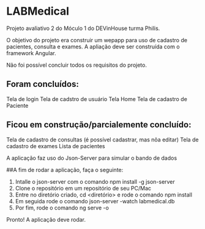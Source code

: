 # LABMedical

Projeto avaliativo 2 do Móculo 1 do DEVinHouse turma Philis.

O objetivo do projeto era construir um wepapp para uso de cadastro de pacientes, consulta e exames. A apliação deve ser construída com o framework Angular.

Não foi possível concluir todos os requisitos do projeto.

## Foram concluídos:

Tela de login
Tela de cadstro de usuário
Tela Home
Tela de cadastro de Paciente

## Ficou em construção/parcialemente concluído:

Tela de cadastro de consultas (é possível cadastrar, mas nõa editar)
Tela de cadastro de exames
Lista de pacientes

A aplicação faz uso do Json-Server para simular o bando de dados

##A fim de rodar a aplicação, faça o seguinte:

1. Intalle o json-server com o comando npm install -g json-server
2. Clone o repositório em um repositório de seu PC/Mac
3. Entre no diretório criado, cd <diretório> e rode o comando npm install
4. Em seguida rode o comando json-server -watch labmedical.db
5. Por fim, rode o comando ng serve -o

Pronto! A aplicação deve rodar.
